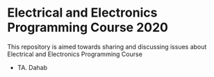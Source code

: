 # Electrical and Electronics Programming Course 2020
This repository is aimed towards sharing and discussing issues about Electrical and Electronics Programming Course
- TA. Dahab
